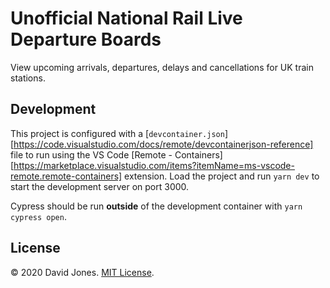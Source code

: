 # Unofficial National Rail Live Departure Boards

View upcoming arrivals, departures, delays and cancellations for UK train stations.

## Development

This project is configured with a [`devcontainer.json`][https://code.visualstudio.com/docs/remote/devcontainerjson-reference] file to run using the VS Code [Remote - Containers][https://marketplace.visualstudio.com/items?itemName=ms-vscode-remote.remote-containers] extension. Load the project and run `yarn dev` to start the development server on port 3000.

Cypress should be run **outside** of the development container with `yarn cypress open`.

## License

© 2020 David Jones. [MIT License](LICENSE).
